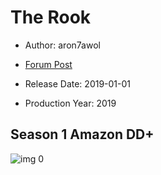 # The Rook

* Author: aron7awol

* [Forum Post](https://www.avsforum.com/threads/bass-eq-for-filtered-movies.2995212/post-59409792)

* Release Date: 2019-01-01
* Production Year: 2019

## Season 1 Amazon DD+

![img 0](https://i.imgur.com/bKE7bDS.jpg)

